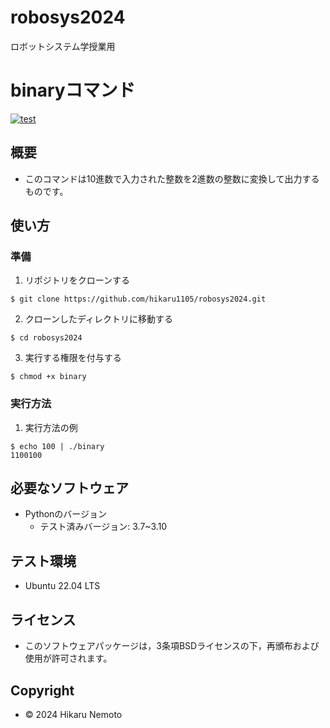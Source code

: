 # robosys2024
ロボットシステム学授業用

# binaryコマンド
[![test](https://github.com/hikaru1105/robosys2024/actions/workflows/test.yml/badge.svg)](https://github.com/hikaru1105/robosys2024/actions/workflows/test.yml)

## 概要
 
- このコマンドは10進数で入力された整数を2進数の整数に変換して出力するものです。

## 使い方

### 準備
   
   1. リポジトリをクローンする
   ```
   $ git clone https://github.com/hikaru1105/robosys2024.git
   ```
   2. クローンしたディレクトリに移動する
   ```
   $ cd robosys2024
   ```
   3. 実行する権限を付与する
   ```
   $ chmod +x binary
   ```
### 実行方法

   1. 実行方法の例
   ```
   $ echo 100 | ./binary
   1100100
   ```
## 必要なソフトウェア

- Pythonのバージョン
  - テスト済みバージョン: 3.7~3.10  
## テスト環境
- Ubuntu 22.04 LTS 
## ライセンス
- このソフトウェアパッケージは，3条項BSDライセンスの下，再頒布および使用が許可されます。
## Copyright
- © 2024 Hikaru Nemoto

